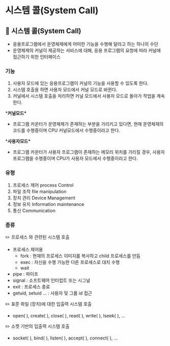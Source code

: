# 시스템 콜(System Call)

## 📌 시스템 콜(System Call)

- 응용프로그램에서 운영체제에게 어떠한 기능을 수행해 달라고 하는 하나의 수단
- 운영체제의 커널이 제공하는 서비스에 대해, 응용 프로그램의 요청에 따라 커널에 접근하기 위한 인터페이스

### 기능

1. 사용자 모드에 있는 응용프로그램이 커널의 기능을 사용할 수 있도록 한다.
2. 시스템 호출을 하면 사용자 모드에서 커널 모드로 바뀐다.
3. 커널에서 시스템 호출을 처리하면 커널 모드에서 사용자 모드로 돌아가 작업을 계속한다.

***커널모드\***

- 프로그램 카운터가 운영체제가 존재하는 부분을 가리키고 있다면, 현재 운영체제의 코드를 수행중이며 CPU 커널모드에서 수행중이라고 한다.

***사용자모드\***

- 프로그램 카운터가 사용자 프로그램이 존재하는 메모리 위치를 가리킬 경우, 사용자 프로그램을 수행중이며 CPU가 사용자 모드에서 수행중이라고 한다.

### 유형

1. 프로세스 제어 process Control
2. 파일 조작 file manipulation
3. 장치 관리 Device Management
4. 정보 유지 Information maintenance
5. 통신 Communication

### 종류

✏️ 프로세스 와 관련된 시스템 호출

- 프로세스 제어용
  - fork : 현재의 프로세스 이미지를 복사하고 child 프로세스를 만듬
  - exec : 자신을 수행 가능한 다른 프로세스로 대치 수행
  - wait
- pipe : 파이프
- signal : 소프트웨어 인터럽트 또는 시그널
- exit : 프로세스 종료
- getuid, setuid ... : 사용자 및 그룹 id 접근

✏️ 표준 화일 (장치)에 대한 입출력 시스템 호출

- open( ), create( ), close( ), read( ), write( ), lseek( ), ...

✏️ 소켓 기반의 입출력 시스템 호출

- socket( ), bind( ), listen( ), accept( ), connect( ), ...